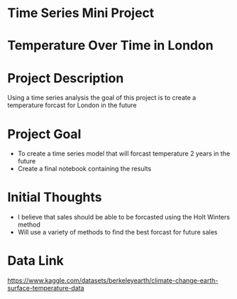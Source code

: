 # Time Series Mini Project

# Temperature Over Time in London

# Project Description
Using a time series analysis the goal of this project is to create a temperature forcast for London in the future

# Project Goal
- To create a time series model that will forcast temperature 2 years in the future
- Create a final notebook containing the results

# Initial Thoughts
- I believe that sales should be able to be forcasted using the Holt Winters method
- Will use a variety of methods to find the best forcast for future sales

# Data Link
https://www.kaggle.com/datasets/berkeleyearth/climate-change-earth-surface-temperature-data


